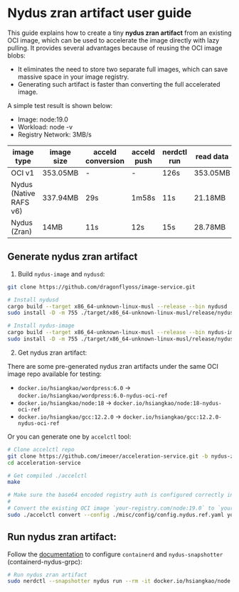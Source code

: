 # Nydus zran artifact user guide

This guide explains how to create a tiny **nydus zran artifact** from an existing OCI image, which can be used to accelerate the image directly with lazy pulling. It provides several advantages because of reusing the OCI image blobs:

- It eliminates the need to store two separate full images, which can save massive space in your image registry.
- Generating such artifact is faster than converting the full accelerated image.

A simple test result is shown below:

- Image: node:19.0
- Workload: node -v
- Registry Network: 3MB/s

| image type             | image size | acceld conversion | acceld push | nerdctl run | read data |
| ---------------------- | ---------- | ----------------- | ----------- | ----------- | --------- |
| OCI v1                 | 353.05MB   | -                 | -           | 126s        | 353.05MB  |
| Nydus (Native RAFS v6) | 337.94MB   | 29s               | 1m58s       | 11s         | 21.18MB   |
| Nydus (Zran)           | 14MB       | 11s               | 12s         | 15s         | 28.78MB   |

## Generate nydus zran artifact

1. Build `nydus-image` and `nydusd`:

``` bash
git clone https://github.com/dragonflyoss/image-service.git

# Install nydusd
cargo build --target x86_64-unknown-linux-musl --release --bin nydusd
sudo install -D -m 755 ./target/x86_64-unknown-linux-musl/release/nydusd /usr/local/bin

# Install nydus-image
cargo build --target x86_64-unknown-linux-musl --release --bin nydus-image
sudo install -D -m 755 ./target/x86_64-unknown-linux-musl/release/nydus-image /usr/local/bin
```

2. Get nydus zran artifact:

There are some pre-generated nydus zran artifacts under the same OCI image repo available for testing:

- `docker.io/hsiangkao/wordpress:6.0` -> `docker.io/hsiangkao/wordpress:6.0-nydus-oci-ref`
- `docker.io/hsiangkao/node:18` -> `docker.io/hsiangkao/node:18-nydus-oci-ref`
- `docker.io/hsiangkao/gcc:12.2.0` -> `docker.io/hsiangkao/gcc:12.2.0-nydus-oci-ref`

Or you can generate one by `accelctl` tool:

``` bash
# Clone accelctl repo
git clone https://github.com/imeoer/acceleration-service.git -b nydus-zran-ref
cd acceleration-service

# Get compiled ./accelctl
make

# Make sure the base64 encoded registry auth is configured correctly in `./misc/config/config.nydus.ref.yaml` configuration file.
#
# Convert the existing OCI image `your-registry.com/node:19.0` to `your-registry.com/node:19.0-nydus-oci-ref`:
sudo ./accelctl convert --config ./misc/config/config.nydus.ref.yaml your-registry.com/node:19.0
```

## Run nydus zran artifact:

Follow the [documentation](https://github.com/dragonflyoss/image-service/blob/master/docs/containerd-env-setup.md) to configure `containerd` and `nydus-snapshotter` (containerd-nydus-grpc):

``` bash
# Run nydus zran artifact
sudo nerdctl --snapshotter nydus run --rm -it docker.io/hsiangkao/node:18-nydus-oci-ref node -v
```

